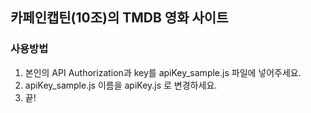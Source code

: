 ## 카페인캡틴(10조)의 TMDB 영화 사이트

### 사용방법


1. 본인의 API Authorization과 key를 apiKey_sample.js 파일에 넣어주세요.
2. apiKey_sample.js 이름을 apiKey.js 로 변경하세요.
3. 끝!
